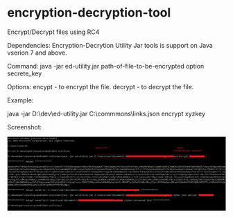 # encryption-decryption-tool
Encrypt/Decrypt files using RC4 

Dependencies: 
Encryption-Decrytion Utility Jar tools is support on Java vserion 7 and above.

Command:
java -jar ed-utility.jar path-of-file-to-be-encrypted option secrete_key

Options:
encypt - to encrypt the file.
decrypt - to decrypt the file.

Example:

java -jar D:\dev\ed-utility.jar C:\commmons\links.json encrypt xyzkey

Screenshot:

![Alt text](ed-utility-screenshot.PNG?raw=true "Optional Title")


